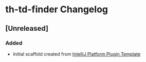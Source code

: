 <!-- Keep a Changelog guide -> https://keepachangelog.com -->

# th-td-finder Changelog

## [Unreleased]
### Added
- Initial scaffold created from [IntelliJ Platform Plugin Template](https://github.com/JetBrains/intellij-platform-plugin-template)
